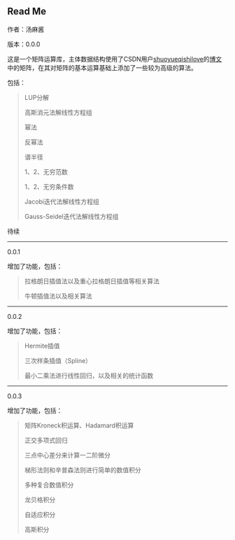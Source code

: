 ## Read Me

作者：汤麻酱

版本：0.0.0

这是一个矩阵运算库，主体数据结构使用了CSDN用户[shuoyueqishilove](https://blog.csdn.net/shuoyueqishilove)的[博文](https://blog.csdn.net/shuoyueqishilove/article/details/80427501)中的矩阵，在其对矩阵的基本运算基础上添加了一些较为高级的算法。

包括：

>LUP分解
>
>高斯消元法解线性方程组
>
>幂法
>
>反幂法
>
>谱半径
>
>1、2、无穷范数
>
>1、2、无穷条件数
>
>Jacobi迭代法解线性方程组
>
>Gauss-Seidel迭代法解线性方程组

待续

-----

0.0.1

增加了功能，包括：

> 拉格朗日插值法以及重心拉格朗日插值等相关算法
>
> 牛顿插值法以及相关算法

-----

0.0.2

增加了功能，包括：

> Hermite插值
>
> 三次样条插值（Spline）
>
> 最小二乘法进行线性回归，以及相关的统计函数

-----

0.0.3

增加了功能，包括：

> 矩阵Kroneck积运算、Hadamard积运算
>
> 正交多项式回归
>
> 三点中心差分来计算一二阶微分
>
> 梯形法则和辛普森法则进行简单的数值积分
>
> 多种复合数值积分
>
> 龙贝格积分
>
> 自适应积分
>
> 高斯积分
